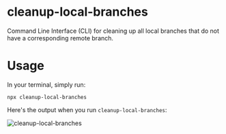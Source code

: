 # cleanup-local-branches

Command Line Interface (CLI) for cleaning up all local branches that do not have a corresponding remote branch.

# Usage

In your terminal, simply run:

```
npx cleanup-local-branches
```

Here's the output when you run `cleanup-local-branches`:

![cleanup-local-branches](https://user-images.githubusercontent.com/20511839/219067226-adda417a-5c68-4548-aec8-a5c52cf97028.gif)
